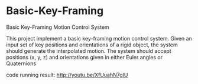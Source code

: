 # Basic-Key-Framing
Basic Key-Framing Motion Control System

This project implement a basic key-framing motion control system. Given an input set of key positions and orientations of a rigid object, the system should generate the interpolated motion. The system should accept positions (x, y, z) and orientations given in either Euler angles or Quaternions

code running result: http://youtu.be/XfUuahN7gIU
